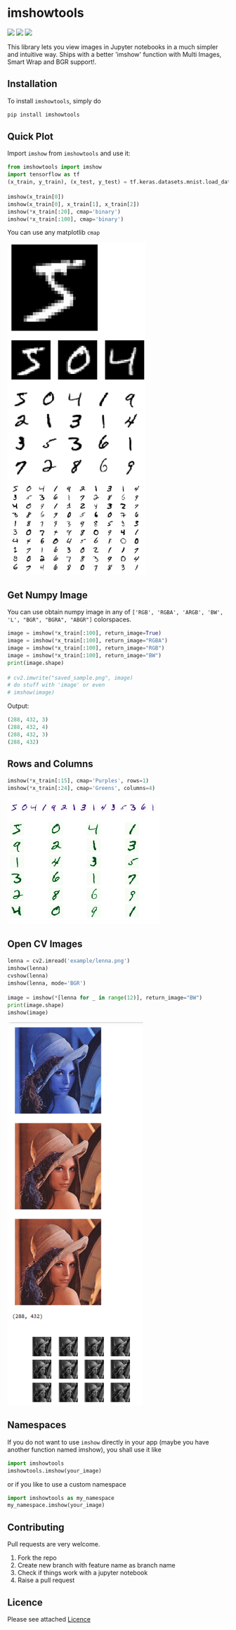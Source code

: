 # imshowtools

![](https://img.shields.io/pypi/v/imshowtools)
![](https://img.shields.io/pypi/wheel/imshowtools)
![](https://img.shields.io/pypi/l/imshowtools)

This library lets you view images in Jupyter notebooks in a much simpler and intuitive way. Ships with a better 'imshow' function with Multi Images, Smart Wrap and BGR support!.

## Installation

To install `imshowtools`, simply do

```py
pip install imshowtools
```

## Quick Plot

Import `imshow` from `imshowtools` and use it:
 
```py
from imshowtools import imshow
import tensorflow as tf
(x_train, y_train), (x_test, y_test) = tf.keras.datasets.mnist.load_data()

imshow(x_train[0])
imshow(x_train[0], x_train[1], x_train[2])
imshow(*x_train[:20], cmap='binary')
imshow(*x_train[:100], cmap='binary')
```

You can use any matplotlib `cmap`

![mnist](example/mnist_intro.png)

## Get Numpy Image

You can use obtain numpy image in any of `['RGB', 'RGBA', 'ARGB', 'BW', 'L', "BGR", "BGRA", "ABGR"]` colorspaces.

```py
image = imshow(*x_train[:100], return_image=True)
image = imshow(*x_train[:100], return_image="RGBA")
image = imshow(*x_train[:100], return_image="RGB")
image = imshow(*x_train[:100], return_image="BW")
print(image.shape)

# cv2.imwrite("saved_sample.png", image)
# do stuff with 'image' or even
# imshow(image)
```

Output:
```py
(288, 432, 3)
(288, 432, 4)
(288, 432, 3)
(288, 432)
```

## Rows and Columns

```py
imshow(*x_train[:15], cmap='Purples', rows=1)
imshow(*x_train[:24], cmap='Greens', columns=4)
```

![mnist](example/mnist_rc.png)

## Open CV Images

```py
lenna = cv2.imread('example/lenna.png')
imshow(lenna)
cvshow(lenna)
imshow(lenna, mode='BGR')

image = imshow(*[lenna for _ in range(12)], return_image="BW")
print(image.shape)
imshow(image)
```
![lenna](example/lenna_collage.png)

## Namespaces
If you do not want to use `imshow` directly in your app (maybe you have another function named imshow), you shall use it like

```py
import imshowtools
imshowtools.imshow(your_image)
```

or if you like to use a custom namespace
```py
import imshowtools as my_namespace
my_namespace.imshow(your_image)
```

## Contributing

Pull requests are very welcome.

1. Fork the repo
1. Create new branch with feature name as branch name
1. Check if things work with a jupyter notebook
1. Raise a pull request

## Licence

Please see attached [Licence](LICENCE)